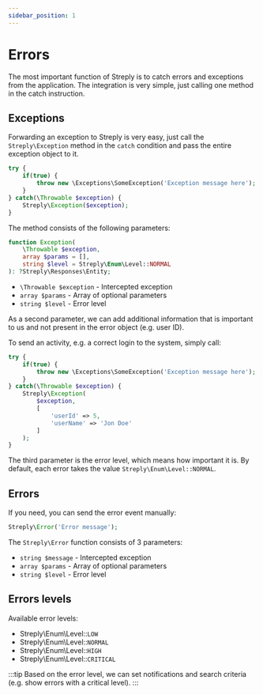 ```yaml
---
sidebar_position: 1
---
```


# Errors

The most important function of Streply is to catch errors and exceptions from the application. The integration is very simple, just calling one method in the catch instruction.

## Exceptions

Forwarding an exception to Streply is very easy, just call the `Streply\Exception` method in the `catch` condition and pass the entire exception object to it.

```php {6} title="PHP" 
try {
    if(true) {
        throw new \Exceptions\SomeException('Exception message here');
    }
} catch(\Throwable $exception) {
    Streply\Exception($exception);
}
```

The method consists of the following parameters:

```php title="PHP" 
function Exception(
    \Throwable $exception,
    array $params = [],
    string $level = Streply\Enum\Level::NORMAL
): ?Streply\Responses\Entity;
```

- `\Throwable $exception` - Intercepted exception
- `array $params` - Array of optional parameters
- `string $level` - Error level

As a second parameter, we can add additional information that is important to us and not present in the error object (e.g. user ID).

To send an activity, e.g. a correct login to the system, simply call:

```php title="PHP" {8-11}
try {
    if(true) {
        throw new \Exceptions\SomeException('Exception message here');
    }
} catch(\Throwable $exception) {
    Streply\Exception(
        $exception,
        [
            'userId' => 5,
            'userName' => 'Jon Doe'
        ]
    );
}
```

The third parameter is the error level, which means how important it is. By default, each error takes the value `Streply\Enum\Level::NORMAL`.

## Errors

If you need, you can send the error event manually:

```php title="PHP" 
Streply\Error('Error message');
```

The `Streply\Error` function consists of 3 parameters:

- `string $message` - Intercepted exception
- `array $params` - Array of optional parameters
- `string $level` - Error level

## Errors levels

Available error levels:

- Streply\Enum\Level::`LOW`
- Streply\Enum\Level::`NORMAL`
- Streply\Enum\Level::`HIGH`
- Streply\Enum\Level::`CRITICAL`

:::tip
Based on the error level, we can set notifications and search criteria (e.g. show errors with a critical level).
:::

